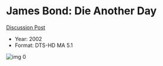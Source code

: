 # James Bond: Die Another Day

[Discussion Post](https://www.avsforum.com/threads/bass-eq-for-filtered-movies.2995212/post-56957354)

* Year: 2002
* Format: DTS-HD MA 5.1

![img 0](https://i.imgur.com/zwyawol.jpg)

